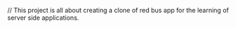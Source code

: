 // This project is all about creating a clone of red bus app for the learning of server side applications.
